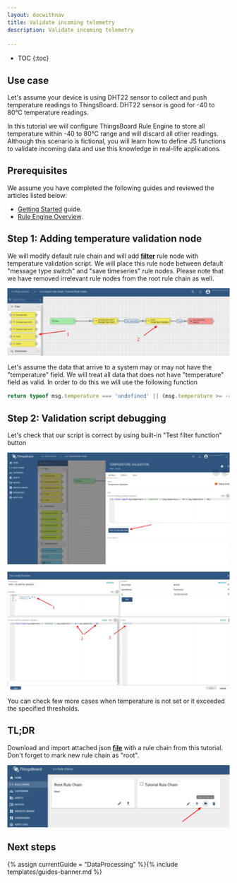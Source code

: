```yaml
---
layout: docwithnav
title: Validate incoming telemetry
description: Validate incoming telemetry

---
```


* TOC
{:toc}

## Use case

Let's assume your device is using DHT22 sensor to collect and push temperature readings to ThingsBoard. 
DHT22 sensor is good for -40 to 80°C temperature readings.

In this tutorial we will configure ThingsBoard Rule Engine to store all temperature within -40 to 80°C range and will discard all other readings.
Although this scenario is fictional, you will learn how to define JS functions to validate incoming data and use this knowledge in real-life applications.     

## Prerequisites 

We assume you have completed the following guides and reviewed the articles listed below:

  * [Getting Started](/docs/getting-started-guides/helloworld/) guide.
  * [Rule Engine Overview](/docs/user-guide/rule-engine-2-0/overview/).

## Step 1: Adding temperature validation node

We will modify default rule chain and will add [**filter**](/docs/user-guide/rule-engine-2-0/filter-nodes/#script-filter-node) rule node with temperature validation script. 
We will place this rule node between default "message type switch" and "save timeseries" rule nodes.
Please note that we have removed irrelevant rule nodes from the root rule chain as well.

![image](/images/user-guide/rule-engine-2-0/tutorials/validation/rule-chain.png)

Let's assume the data that arrive to a system may or may not have the "temperature" field. 
We will treat all data that does not have "temperature" field as valid. In order to do this we will use the following function

```javascript
return typeof msg.temperature === 'undefined' || (msg.temperature >= -40 && msg.temperature <= 80);
```

## Step 2: Validation script debugging

Let's check that our script is correct by using built-in "Test filter function" button

![image](/images/user-guide/rule-engine-2-0/tutorials/validation/node-config.png)

![image](/images/user-guide/rule-engine-2-0/tutorials/validation/test-function.png)

You can check few more cases when temperature is not set or it exceeded the specified thresholds.

## TL;DR

Download and import attached json [**file**](/docs/user-guide/resources/validation-rule-chain.json) with a rule chain from this tutorial. Don't forget to mark new rule chain as "root".

![image](/images/user-guide/rule-engine-2-0/tutorials/make-root.png)

 
## Next steps

{% assign currentGuide = "DataProcessing" %}{% include templates/guides-banner.md %}

<br/>
<br/>





